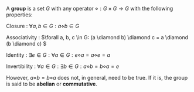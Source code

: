 A **group** is a set $G$ with any operator $\diamond: G\times G \to G$ with the following properties:

Closure
  : $\forall a, b \in G : a \diamond b \in G$

Associativity
  : $\forall a, b, c \in G: (a \diamond b) \diamond c = a \diamond (b \diamond c) $

Identity
  : $\exists e \in G : \forall a \in G: e \diamond a = a \diamond e = a$
  
Invertibility
  : $\forall a \in G: \exists b \in G: a\diamond b = b \diamond a = e$
  
However, $a \diamond b = b \diamond a$ does not, in general, need to be true. If it is, the group is said to be **abelian** or **commutative**.